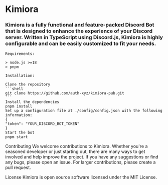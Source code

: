 # Kimiora

### Kimiora is a fully functional and feature-packed Discord Bot that is designed to enhance the experience of your Discord server. Written in TypeScript using Discord.js, Kimiora is highly configurable and can be easily customized to fit your needs.

`Requirements:` 

    > node.js >=18
    > pnpm

`Installation:`

    Clone the repository
    ```shell
    git clone https://github.com/auth-xyz/kimiora-pub.git
    ```
    Install the dependencies
    pnpm install
    Set up a configuration file at ./config/config.json with the following information:
    {
    "token": "YOUR_DISCORD_BOT_TOKEN"
    }
    Start the bot
    pnpm start

Contributing
We welcome contributions to Kimiora. Whether you're a seasoned developer or just starting out, there are many ways to get involved and help improve the project. If you have any suggestions or find any bugs, please open an issue. For larger contributions, please create a pull request.

License
Kimiora is open source software licensed under the MIT License.